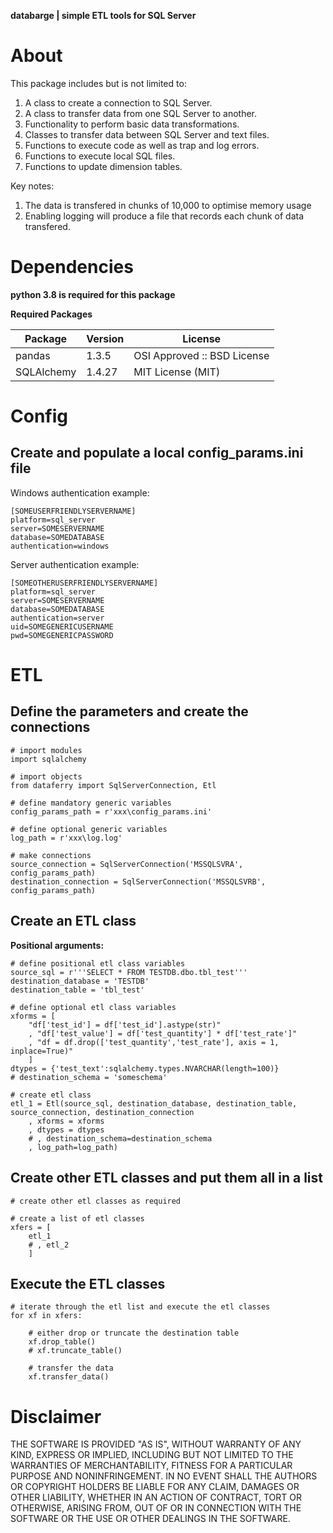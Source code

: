 **databarge | simple ETL tools for SQL Server**

<h1>About</h1>

This package includes but is not limited to:

1. A class to create a connection to SQL Server.
2. A class to transfer data from one SQL Server to another.
3. Functionality to perform basic data transformations.
3. Classes to transfer data between SQL Server and text files.
4. Functions to execute code as well as trap and log errors.
5. Functions to execute local SQL files.
6. Functions to update dimension tables.

Key notes:

1. The data is transfered in chunks of 10,000 to optimise memory usage
2. Enabling logging will produce a file that records each chunk of data transfered.

<h1>Dependencies</h1>

**python 3.8 is required for this package**

**Required Packages**

| Package	| Version	| License						|
|---------------|---------------|-------------------------------------------------------|
| pandas	| 1.3.5		| OSI Approved :: BSD License				|
| SQLAlchemy	| 1.4.27		| MIT License (MIT)					|

<h1>Config</h>

<h2>Create and populate a local config_params.ini file</h2>

Windows authentication example:

    [SOMEUSERFRIENDLYSERVERNAME]
    platform=sql_server
    server=SOMESERVERNAME
    database=SOMEDATABASE
    authentication=windows
    
Server authentication example:

    [SOMEOTHERUSERFRIENDLYSERVERNAME]
    platform=sql_server
    server=SOMESERVERNAME
    database=SOMEDATABASE
    authentication=server
    uid=SOMEGENERICUSERNAME
    pwd=SOMEGENERICPASSWORD

<h1>ETL</h>
    
<h2>Define the parameters and create the connections</h2>

    # import modules
    import sqlalchemy
    
    # import objects
    from dataferry import SqlServerConnection, Etl
    
    # define mandatory generic variables
    config_params_path = r'xxx\config_params.ini'
    
    # define optional generic variables
    log_path = r'xxx\log.log'
    
    # make connections
    source_connection = SqlServerConnection('MSSQLSVRA', config_params_path)
    destination_connection = SqlServerConnection('MSSQLSVRB', config_params_path)
   
<h2>Create an ETL class</h2>

**Positional arguments:**

    # define positional etl class variables
    source_sql = r'''SELECT * FROM TESTDB.dbo.tbl_test'''
    destination_database = 'TESTDB'
    destination_table = 'tbl_test'
    
    # define optional etl class variables
    xforms = [
        "df['test_id'] = df['test_id'].astype(str)"
        , "df['test_value'] = df['test_quantity'] * df['test_rate']"
        , "df = df.drop(['test_quantity','test_rate'], axis = 1, inplace=True)"
        ]
    dtypes = {'test_text':sqlalchemy.types.NVARCHAR(length=100)}
    # destination_schema = 'someschema'
    
    # create etl class
    etl_1 = Etl(source_sql, destination_database, destination_table, source_connection, destination_connection
        , xforms = xforms
        , dtypes = dtypes
        # , destination_schema=destination_schema
        , log_path=log_path)

<h2>Create other ETL classes and put them all in a list</h2>

    # create other etl classes as required
    
    # create a list of etl classes
    xfers = [
        etl_1
        # , etl_2
        ]

<h2>Execute the ETL classes</h2>

    # iterate through the etl list and execute the etl classes
    for xf in xfers:
        
        # either drop or truncate the destination table
        xf.drop_table()
        # xf.truncate_table()
        
        # transfer the data
        xf.transfer_data()

<h1>Disclaimer</h1>

THE SOFTWARE IS PROVIDED "AS IS", WITHOUT WARRANTY OF ANY KIND, EXPRESS OR
IMPLIED, INCLUDING BUT NOT LIMITED TO THE WARRANTIES OF MERCHANTABILITY,
FITNESS FOR A PARTICULAR PURPOSE AND NONINFRINGEMENT. IN NO EVENT SHALL THE
AUTHORS OR COPYRIGHT HOLDERS BE LIABLE FOR ANY CLAIM, DAMAGES OR OTHER
LIABILITY, WHETHER IN AN ACTION OF CONTRACT, TORT OR OTHERWISE, ARISING FROM,
OUT OF OR IN CONNECTION WITH THE SOFTWARE OR THE USE OR OTHER DEALINGS IN THE
SOFTWARE.